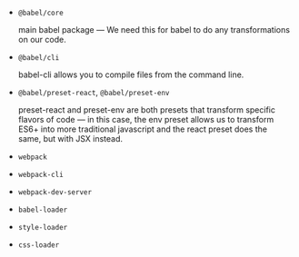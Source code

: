 - `@babel/core`

  main babel package — We need this for babel to do any transformations on our code. 
- `@babel/cli`

  babel-cli allows you to compile files from the command line.
- `@babel/preset-react`, `@babel/preset-env`

  preset-react and preset-env are both presets that transform specific flavors of code — in this case, the env preset allows us to transform ES6+ into more traditional javascript and the react preset does the same, but with JSX instead.

- `webpack`

- `webpack-cli`

- `webpack-dev-server`

- `babel-loader`

- `style-loader`

- `css-loader`